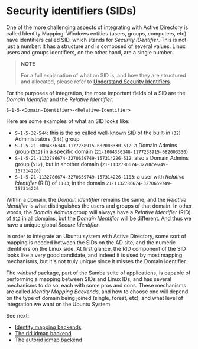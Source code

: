 # Security identifiers (SIDs)

One of the more challenging aspects of integrating with Active Directory is called Identity Mapping. Windows entities (users, groups, computers, etc) have identifiers called SID, which stands for *Security IDentifier*. This is not just a number: it has a structure and is composed of several values. Linux users and groups identifiers, on the other hand, are a single number..

> **NOTE**
>
> For a full explanation of what an SID is, and how they are structured and allocated, please refer to [Understand Security Identifiers](https://learn.microsoft.com/en-us/windows-server/identity/ad-ds/manage/understand-security-identifiers).

For the purposes of integration, the more important fields of a SID are the *Domain Identifier* and the *Relative Identifier*:

    S-1-5-<Domain-Identifier>-<Relative-Identifier>

Here are some examples of what an SID looks like:
- `S-1-5-32-544`: this is the so called well-known SID of the built-in (`32`) Administrators (`544`) group
- `S-1-5-21-1004336348-1177238915-682003330-512`: a Domain Admins group (`512`) in a specific domain (`21-1004336348-1177238915-682003330`)
- `S-1-5-21-1132786674-3270659749-157314226-512`: also a Domain Admins group (`512`), but in another domain (`21-1132786674-3270659749-157314226`)
- `S-1-5-21-1132786674-3270659749-157314226-1103`: a user with *Relative Identifier* (RID) of `1103`, in the domain `21-1132786674-3270659749-157314226`

Within a domain, the *Domain Identifier* remains the same, and the *Relative Identifier* is what distinguishes the users and groups of that domain. In other words, the *Domain Admins* group will always have a *Relative Identifier* (RID) of `512` in all domains, but the *Domain Identifier* will be different. And thus we have a unique global *Secure Identifier*.

In order to integrate an Ubuntu system with Active Directory, some sort of mapping is needed between the SIDs on the AD site, and the numeric identifiers on the Linux side. At first glance, the RID component of the SID looks like a very good candidate, and indeed it is used by most mapping mechanisms, but it's not truly unique since it misses the Domain Identifier.

The *winbind* package, part of the Samba suite of applications, is capable of performing a mapping between SIDs and Linux IDs, and has several mechanisms to do so, each with some pros and cons. These mechanisms are called *Identity Mapping Backends*, and how to choose one will depend on the type of domain being joined (single, forest, etc), and what level of integration we want on the Ubuntu System.

See next:

* [Identity mapping backends](identity-mapping-idmap-backends.md)
* [The rid idmap backend](the-rid-idmap-backend.md)
* [The autorid idmap backend](the-autorid-idmap-backend.md)
